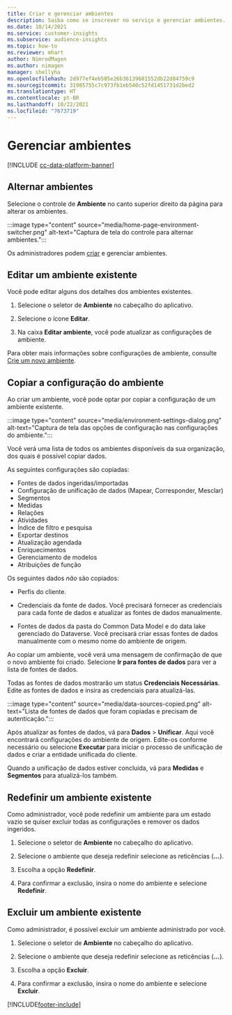 ```yaml
---
title: Criar e gerenciar ambientes
description: Saiba como se inscrever no serviço e gerenciar ambientes.
ms.date: 10/14/2021
ms.service: customer-insights
ms.subservice: audience-insights
ms.topic: how-to
ms.reviewer: mhart
author: NimrodMagen
ms.author: nimagen
manager: shellyha
ms.openlocfilehash: 2d977ef4eb585e26b36139681552db22d84759c9
ms.sourcegitcommit: 31985755c7c973fb1eb540c52fd1451731d2bed2
ms.translationtype: HT
ms.contentlocale: pt-BR
ms.lasthandoff: 10/22/2021
ms.locfileid: "7673719"
---
```

# <a name="manage-environments"></a>Gerenciar ambientes

[!INCLUDE [cc-data-platform-banner](../includes/cc-data-platform-banner.md)]

## <a name="switch-environments"></a>Alternar ambientes

Selecione o controle de **Ambiente** no canto superior direito da página para alterar os ambientes.

:::image type="content" source="media/home-page-environment-switcher.png" alt-text="Captura de tela do controle para alternar ambientes.":::

Os administradores podem [criar](create-environment.md) e gerenciar ambientes.

## <a name="edit-an-existing-environment"></a>Editar um ambiente existente

Você pode editar alguns dos detalhes dos ambientes existentes.

1.  Selecione o seletor de **Ambiente** no cabeçalho do aplicativo.

2.  Selecione o ícone **Editar**.

3. Na caixa **Editar ambiente**, você pode atualizar as configurações de ambiente.

Para obter mais informações sobre configurações de ambiente, consulte [Crie um novo ambiente](create-environment.md).

## <a name="copy-the-environment-configuration"></a>Copiar a configuração do ambiente

Ao criar um ambiente, você pode optar por copiar a configuração de um ambiente existente. 

:::image type="content" source="media/environment-settings-dialog.png" alt-text="Captura de tela das opções de configuração nas configurações do ambiente.":::

Você verá uma lista de todos os ambientes disponíveis da sua organização, dos quais é possível copiar dados.

As seguintes configurações são copiadas:

- Fontes de dados ingeridas/importadas
- Configuração de unificação de dados (Mapear, Corresponder, Mesclar)
- Segmentos
- Medidas
- Relações
- Atividades
- Índice de filtro e pesquisa
- Exportar destinos
- Atualização agendada
- Enriquecimentos
- Gerenciamento de modelos
- Atribuições de função

Os seguintes dados *não* são copiados:

- Perfis do cliente.
- Credenciais da fonte de dados. Você precisará fornecer as credenciais para cada fonte de dados e atualizar as fontes de dados manualmente.

- Fontes de dados da pasta do Common Data Model e do data lake gerenciado do Dataverse. Você precisará criar essas fontes de dados manualmente com o mesmo nome do ambiente de origem.

Ao copiar um ambiente, você verá uma mensagem de confirmação de que o novo ambiente foi criado. Selecione **Ir para fontes de dados** para ver a lista de fontes de dados.

Todas as fontes de dados mostrarão um status **Credenciais Necessárias**. Edite as fontes de dados e insira as credenciais para atualizá-las.

:::image type="content" source="media/data-sources-copied.png" alt-text="Lista de fontes de dados que foram copiadas e precisam de autenticação.":::

Após atualizar as fontes de dados, vá para **Dados** > **Unificar**. Aqui você encontrará configurações do ambiente de origem. Edite-os conforme necessário ou selecione **Executar** para iniciar o processo de unificação de dados e criar a entidade unificada do cliente.

Quando a unificação de dados estiver concluída, vá para **Medidas** e **Segmentos** para atualizá-los também.

## <a name="reset-an-existing-environment"></a>Redefinir um ambiente existente

Como administrador, você pode redefinir um ambiente para um estado vazio se quiser excluir todas as configurações e remover os dados ingeridos.

1.  Selecione o seletor de **Ambiente** no cabeçalho do aplicativo. 

2.  Selecione o ambiente que deseja redefinir selecione as reticências (**...**). 

3. Escolha a opção **Redefinir**. 

4.  Para confirmar a exclusão, insira o nome do ambiente e selecione **Redefinir**.

## <a name="delete-an-existing-environment"></a>Excluir um ambiente existente

Como administrador, é possível excluir um ambiente administrado por você.

1.  Selecione o seletor de **Ambiente** no cabeçalho do aplicativo.

2.  Selecione o ambiente que deseja redefinir selecione as reticências (**...**). 

3. Escolha a opção **Excluir**. 

4.  Para confirmar a exclusão, insira o nome do ambiente e selecione **Excluir**.


[!INCLUDE[footer-include](../includes/footer-banner.md)]
